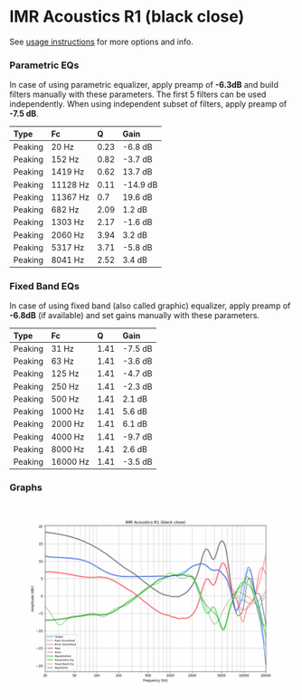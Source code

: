 # IMR Acoustics R1 (black close)
See [usage instructions](https://github.com/jaakkopasanen/AutoEq#usage) for more options and info.

### Parametric EQs
In case of using parametric equalizer, apply preamp of **-6.3dB** and build filters manually
with these parameters. The first 5 filters can be used independently.
When using independent subset of filters, apply preamp of **-7.5 dB**.

| Type    | Fc       |    Q | Gain     |
|:--------|:---------|:-----|:---------|
| Peaking | 20 Hz    | 0.23 | -6.8 dB  |
| Peaking | 152 Hz   | 0.82 | -3.7 dB  |
| Peaking | 1419 Hz  | 0.62 | 13.7 dB  |
| Peaking | 11128 Hz | 0.11 | -14.9 dB |
| Peaking | 11367 Hz | 0.7  | 19.6 dB  |
| Peaking | 682 Hz   | 2.09 | 1.2 dB   |
| Peaking | 1303 Hz  | 2.17 | -1.6 dB  |
| Peaking | 2060 Hz  | 3.94 | 3.2 dB   |
| Peaking | 5317 Hz  | 3.71 | -5.8 dB  |
| Peaking | 8041 Hz  | 2.52 | 3.4 dB   |

### Fixed Band EQs
In case of using fixed band (also called graphic) equalizer, apply preamp of **-6.8dB**
(if available) and set gains manually with these parameters.

| Type    | Fc       |    Q | Gain    |
|:--------|:---------|:-----|:--------|
| Peaking | 31 Hz    | 1.41 | -7.5 dB |
| Peaking | 63 Hz    | 1.41 | -3.6 dB |
| Peaking | 125 Hz   | 1.41 | -4.7 dB |
| Peaking | 250 Hz   | 1.41 | -2.3 dB |
| Peaking | 500 Hz   | 1.41 | 2.1 dB  |
| Peaking | 1000 Hz  | 1.41 | 5.6 dB  |
| Peaking | 2000 Hz  | 1.41 | 6.1 dB  |
| Peaking | 4000 Hz  | 1.41 | -9.7 dB |
| Peaking | 8000 Hz  | 1.41 | 2.6 dB  |
| Peaking | 16000 Hz | 1.41 | -3.5 dB |

### Graphs
![](./IMR%20Acoustics%20R1%20(black%20close).png)